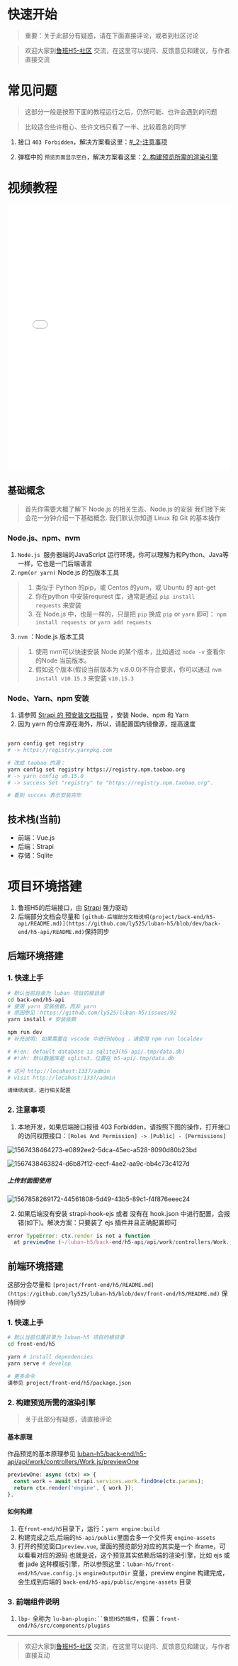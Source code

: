 # 快速开始
> 重要：关于此部分有疑惑，请在下面直接评论，或者到社区讨论

> 欢迎大家到[鲁班H5-社区](https://support.qq.com/products/93432/) 交流，在这里可以提问、反馈意见和建议，与作者直接交流

# 常见问题
> 这部分一般是按照下面的教程运行之后，仍然可能、也许会遇到的问题

> 比较适合些许粗心、些许文档只看了一半、比较着急的同学

1. 接口 `403 Forbidden`，解决方案看这里：[#_2-注意事项](#_2-注意事项)

2. 弹框中的 `预览页面显示空白`，解决方案看这里：[2. 构建预览所需的渲染引擎](#_2-构建预览所需的渲染引擎)


# 视频教程
<iframe src="//player.bilibili.com/player.html?aid=76827615&cid=131403430&page=1" scrolling="no" border="0" frameborder="no" framespacing="0" allowfullscreen="true" width="100%" height="600"> </iframe>

## 基础概念
> 首先你需要大概了解下 Node.js 的相关生态、Node.js 的安装
我们接下来会花一分钟介绍一下基础概念. 我们默认你知道 Linux 和 Git 的基本操作
### Node.js、npm、nvm

1. `Node.js` 
 服务器端的JavaScript 运行环境，你可以理解为和Python、Java等一样，它也是一门后端语言
1. `npm(or yarn)` Node.js 的包版本工具
> 1. 类似于 Python 的pip，或 Centos 的yum，或 Ubuntu 的 apt-get
> 1. 你在python 中安装requrest 库，通常是通过 `pip install requests` 来安装
> 1. 在 Node.js 中，也是一样的，只是把 `pip` 换成 `pip` or `yarn` 即可： `npm install requests`  or `yarn add requests` 


3. `nvm` ：Node.js 版本工具
> 1. 使用 nvm可以快速安装 Node 的某个版本，比如通过 `node -v` 查看你的Node 当前版本。
> 1. 假如这个版本(假设当前版本为 v.8.0.0)不符合要求，你可以通过 `nvm install v10.15.3` 来安装 `v10.15.3` 


### Node、Yarn、npm 安装

1. 请参照 [Strapi 的 预安装文档指导](https://strapi.io/documentation/3.0.0-beta.x/getting-started/install-requirements.html#installation-requirements) ，安装 Node、npm 和 Yarn
1. 因为 yarn 的仓库源在海外，所以，请配置国内镜像源，提高速度

```bash

yarn config get registry
# -> https://registry.yarnpkg.com

# 改成 taobao 的源：
yarn config set registry https://registry.npm.taobao.org
# -> yarn config v0.15.0
# -> success Set "registry" to "https://registry.npm.taobao.org".

# 看到 succes 表示安装完毕
```

## 技术栈(当前)
- 前端：Vue.js
- 后端：Strapi
- 存储：Sqlite

# 项目环境搭建

1. 鲁班H5的后端接口，由 [Strapi](https://github.com/strapi/strapi/) 强力驱动
1. 后端部分文档会尽量和 `[github-后端部分文档说明(project/back-end/h5-api/README.md)](https://github.com/ly525/luban-h5/blob/dev/back-end/h5-api/README.md)`保持同步

## 后端环境搭建
### 1. 快速上手

```bash
# 默认当前目录为 luban 项目的根目录
cd back-end/h5-api
# 使用 yarn 安装依赖，而非 yarn
# 原因参见：https://github.com/ly525/luban-h5/issues/92
yarn install # 安装依赖

npm run dev
# 补充说明: 如果需要在 vscode 中进行debug ，请使用 npm run localdev

# #!en: default database is sqlite3(h5-api/.tmp/data.db)
# #!zh: 默认数据库是 sqlite3，位置在 h5-api/.tmp/data.db

# 访问 http://locahost:1337/admin
# visit http://locahost:1337/admin

请继续阅读，进行相关配置
```

### 2. 注意事项

1. 本地开发，如果后端接口报错 403 Forbidden，请按照下图的操作，打开接口的访问权限接口：`[Roles And Permission] -> [Public] - [Permissions]`

![1567438464273-e0892ee2-5dca-45ec-a528-8090d80b23bd](https://user-images.githubusercontent.com/12668546/65381949-32addd00-dd2e-11e9-967a-e313dc6fca89.png)

![1567438463824-d6b87f12-eecf-4ae2-aa9c-bb4c73c4127d](https://user-images.githubusercontent.com/12668546/65381950-32addd00-dd2e-11e9-859a-dbec0941dc5a.png)

##### 上传封面图使用
![1567858269172-44561808-5d49-43b5-89c1-f4f876eeec24](https://user-images.githubusercontent.com/12668546/65381948-32154680-dd2e-11e9-95ea-589f808ce095.png)

2. 如果后端没有安装 strapi-hook-ejs 或者 没有在 hook.json 中进行配置，会报错(如下)。解决方案：只要装了 ejs 插件并且正确配置即可
```javascript
error TypeError: ctx.render is not a function
  at previewOne (~/luban-h5/back-end/h5-api/api/work/controllers/Work.js:13:16)
```

## 前端环境搭建
这部分会尽量和  `[project/front-end/h5/README.md](https://github.com/ly525/luban-h5/blob/dev/front-end/h5/README.md)` 保持同步

### 1. 快速上手

```bash
# 默认当前位置目录为 luban-h5 项目的根目录
cd front-end/h5

yarn # install dependencies
yarn serve # develop

# 更多命令
请参见 project/front-end/h5/package.json
```

### 2. 构建预览所需的渲染引擎
> 关于此部分有疑惑，请直接评论

#### 基本原理
作品预览的基本原理参见 [luban-h5/back-end/h5-api/api/work/controllers/Work.js/previewOne](https://github.com/ly525/luban-h5/blob/bd486ce16fc24bfd7030fc51857a579776e12e68/back-end/h5-api/api/work/controllers/Work.js#L12)

```js
previewOne: async (ctx) => {
  const work = await strapi.services.work.findOne(ctx.params);
  return ctx.render('engine', { work });
},
```
#### 如何构建
1. 在`front-end/h5`目录下，运行：`yarn engine:build`
2. 构建完成之后,后端的`h5-api/public`里面会多一个文件夹 `engine-assets`
3. 打开的预览窗口`preview.vue`, 里面的预览部分对应的其实是一个 iframe，可以看看对应的源码
  也就是说，这个预览其实依赖后端的渲染引擎，比如 ejs 或者 jade 这种模板引擎，所以参照这里：`luban-h5/front-end/h5/vue.config.js` `engineOutputDir` 变量，preview engine 构建完成，会生成到后端的 `back-end/h5-api/public/engine-assets` 目录


### 3. 前端组件说明

1. `lbp-`
全称为 `lu-ban-plugin:``鲁班H5的插件`，位置：`front-end/h5/src/components/plugins`

---
> 欢迎大家到[鲁班H5-社区](https://support.qq.com/products/93432/) 交流，在这里可以提问、反馈意见和建议，与作者直接互动


<Vssue issueId="6" />